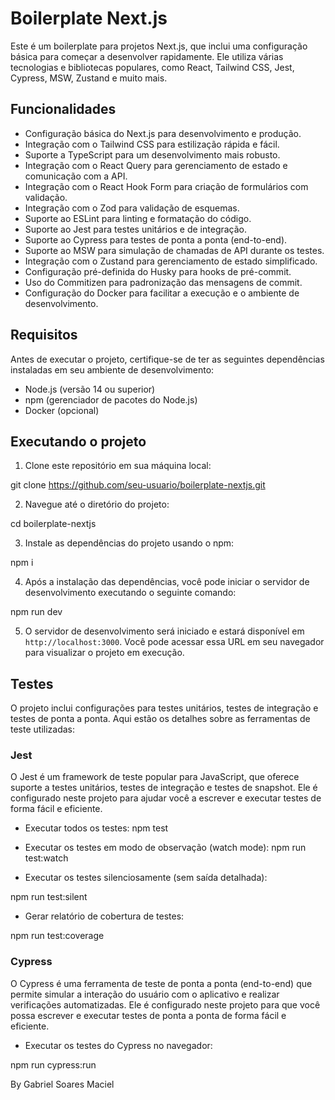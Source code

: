 # Boilerplate Next.js

Este é um boilerplate para projetos Next.js, que inclui uma configuração básica para começar a desenvolver rapidamente. Ele utiliza várias tecnologias e bibliotecas populares, como React, Tailwind CSS, Jest, Cypress, MSW, Zustand e muito mais.

## Funcionalidades

- Configuração básica do Next.js para desenvolvimento e produção.
- Integração com o Tailwind CSS para estilização rápida e fácil.
- Suporte a TypeScript para um desenvolvimento mais robusto.
- Integração com o React Query para gerenciamento de estado e comunicação com a API.
- Integração com o React Hook Form para criação de formulários com validação.
- Integração com o Zod para validação de esquemas.
- Suporte ao ESLint para linting e formatação do código.
- Suporte ao Jest para testes unitários e de integração.
- Suporte ao Cypress para testes de ponta a ponta (end-to-end).
- Suporte ao MSW para simulação de chamadas de API durante os testes.
- Integração com o Zustand para gerenciamento de estado simplificado.
- Configuração pré-definida do Husky para hooks de pré-commit.
- Uso do Commitizen para padronização das mensagens de commit.
- Configuração do Docker para facilitar a execução e o ambiente de desenvolvimento.

## Requisitos

Antes de executar o projeto, certifique-se de ter as seguintes dependências instaladas em seu ambiente de desenvolvimento:

- Node.js (versão 14 ou superior)
- npm (gerenciador de pacotes do Node.js)
- Docker (opcional)

## Executando o projeto

1. Clone este repositório em sua máquina local:

git clone https://github.com/seu-usuario/boilerplate-nextjs.git

2. Navegue até o diretório do projeto:

cd boilerplate-nextjs

3. Instale as dependências do projeto usando o npm:

npm i

4. Após a instalação das dependências, você pode iniciar o servidor de desenvolvimento executando o seguinte comando:

npm run dev 


5. O servidor de desenvolvimento será iniciado e estará disponível em `http://localhost:3000`. Você pode acessar essa URL em seu navegador para visualizar o projeto em execução.

## Testes

O projeto inclui configurações para testes unitários, testes de integração e testes de ponta a ponta. Aqui estão os detalhes sobre as ferramentas de teste utilizadas:

### Jest

O Jest é um framework de teste popular para JavaScript, que oferece suporte a testes unitários, testes de integração e testes de snapshot. Ele é configurado neste projeto para ajudar você a escrever e executar testes de forma fácil e eficiente.

- Executar todos os testes:
  npm test

- Executar os testes em modo de observação (watch mode):
  npm run test:watch

- Executar os testes silenciosamente (sem saída detalhada):

npm run test:silent

- Gerar relatório de cobertura de testes:

npm run test:coverage

### Cypress

O Cypress é uma ferramenta de teste de ponta a ponta (end-to-end) que permite simular a interação do usuário com o aplicativo e realizar verificações automatizadas. Ele é configurado neste projeto para que você possa escrever e executar testes de ponta a ponta de forma fácil e eficiente.

- Executar os testes do Cypress no navegador:

npm run cypress:run



By Gabriel Soares Maciel